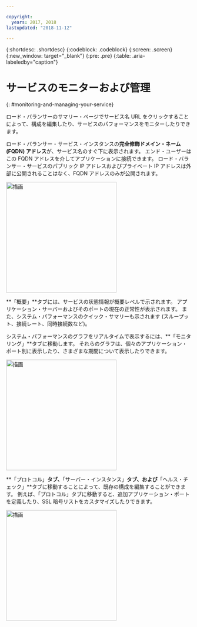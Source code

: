 ```yaml
---

copyright:
  years: 2017, 2018
lastupdated: "2018-11-12"

---
```


{:shortdesc: .shortdesc}
{:codeblock: .codeblock}
{:screen: .screen}
{:new_window: target="_blank"}
{:pre: .pre}
{:table: .aria-labeledby="caption"}

# サービスのモニターおよび管理
{: #monitoring-and-managing-your-service}

ロード・バランサーのサマリー・ページでサービス名 URL をクリックすることによって、構成を編集したり、サービスのパフォーマンスをモニターしたりできます。 

ロード・バランサー・サービス・インスタンスの**完全修飾ドメイン・ネーム (FQDN) アドレス**が、サービス名のすぐ下に表示されます。 エンド・ユーザーはこの FQDN アドレスを介してアプリケーションに接続できます。 ロード・バランサー・サービスのパブリック IP アドレスおよびプライベート IP アドレスは外部に公開されることはなく、FQDN アドレスのみが公開されます。 

<img src="images/fqdn-address.png" alt="描画" style="width: 300px;"/>

**「概要」**タブには、サービスの状態情報が概要レベルで示されます。 アプリケーション・サーバーおよびそのポートの現在の正常性が表示されます。 また、システム・パフォーマンスのクイック・サマリーも示されます (スループット、接続レート、同時接続数など)。 

システム・パフォーマンスのグラフをリアルタイムで表示するには、**「モニタリング」**タブに移動します。 それらのグラフは、個々のアプリケーション・ポート別に表示したり、さまざまな期間について表示したりできます。 

<img src="images/monitor-lb.png" alt="描画" style="width: 300px;"/>

**「プロトコル」**タブ、**「サーバー・インスタンス」**タブ、および**「ヘルス・チェック」**タブに移動することによって、既存の構成を編集することができます。 例えば、「プロトコル」タブに移動すると、追加アプリケーション・ポートを定義したり、SSL 暗号リストをカスタマイズしたりできます。 

<img src="images/protocols-monitor.png" alt="描画" style="width: 300px;"/>
